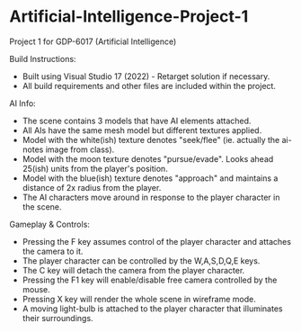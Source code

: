 # Artificial-Intelligence-Project-1

Project 1 for GDP-6017 (Artificial Intelligence)

Build Instructions:
- Built using Visual Studio 17 (2022) - Retarget solution if necessary.
- All build requirements and other files are included within the project.

AI Info:
- The scene contains 3 models that have AI elements attached.
- All AIs have the same mesh model but different textures applied.
- Model with the white(ish) texture denotes "seek/flee" (ie. actually the ai-notes image from class).
- Model with the moon texture denotes "pursue/evade".
  Looks ahead 25(ish) units from the player's position.
- Model with the blue(ish) texture denotes "approach" and maintains a distance of 2x radius from the player.
- The AI characters move around in response to the player character in the scene.

Gameplay & Controls:
- Pressing the F key assumes control of the player character and attaches the camera to it.
- The player character can be controlled by the W,A,S,D,Q,E keys.
- The C key will detach the camera from the player character.
- Pressing the F1 key will enable/disable free camera controlled by the mouse.
- Pressing X key will render the whole scene in wireframe mode.
- A moving light-bulb is attached to the player character that illuminates their surroundings.